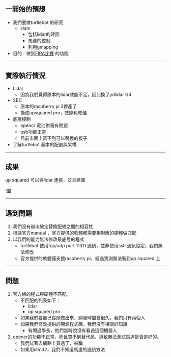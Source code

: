 
## 一開始的預想

- 我們要做turtlebot 的研究
	- slam
		- 包括lidar的建圖
		- 馬達的控制
		- 利用gmapping
- 目的：做到[FIRA比賽](http://humanoid.nkust.edu.tw/RoboSports2022/Autorace.php) 的功能

---

## 實際執行情況

- Lidar
	- 因為我們覺得原本的lidar效能不足，因此換了ydlidar G4
- SBC
	- 原本的raspberry pi 3停產了
	- 換成upsquared pro，效能也較佳
- 底層控制
	- opencr 電池供電有問題
	- usb功能正常
	- 目前市面上買不到可以替換的板子
- 了解turtlebot 基本的配置與架構

---

## 成果

up squared 可以與lidar 連接，並且建圖

!圖

---

## 遇到問題

1. 我們沒有辦法確定替換配備之間的相容性
2. 根據官方manual ，官方提供的軟體都需要相對應的硬體做匹配
3. 以我們的能力無法修改最底層的程式
	- turtlebot 使用tcp/udp port 11311 通訊，並非使用ssh 通訊協定，我們無法修改
	- 官方提供的軟體僅支援raspberry pi，經過實測無法裝到up squared 上

---

## 問題

1. 官方給的程式與硬體不匹配。
	- 不匹配的列表如下：
		- lidar
		- up squared pro
	- 如果我們要自己從頭做出來，開發時間會很久，我們只有兩個人
	- 如果我們修改提供的開源程式碼，我們沒有相關的知識
		- 有問過學長，他們當時說沒有看過這個機器人
2. opencr的功能不正常，而且買不到替代品，導致無法測試馬達是否是好的。 
	- 我們試著去網路上買過了，被騙
	- 如果用stm32，我們不知道馬達的通訊方法